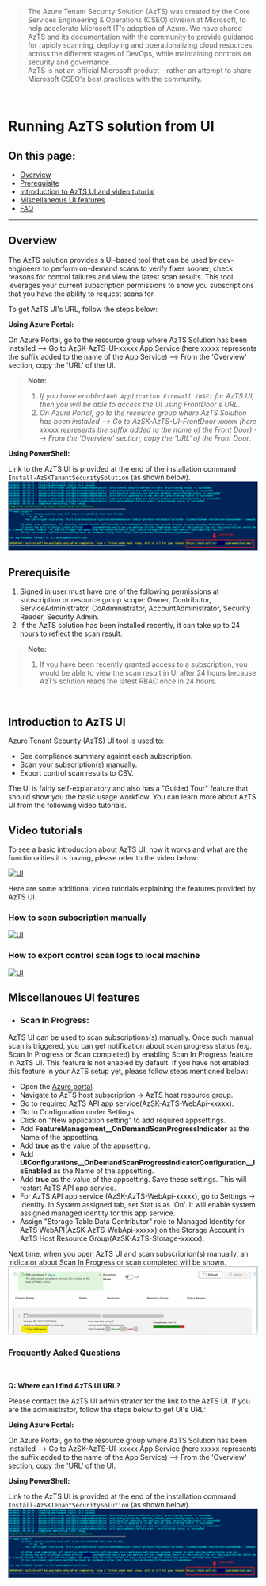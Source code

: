 
> The Azure Tenant Security Solution (AzTS) was created by the Core Services Engineering & Operations (CSEO) division at Microsoft, to help accelerate Microsoft IT's adoption of Azure. We have shared AzTS and its documentation with the community to provide guidance for rapidly scanning, deploying and operationalizing cloud resources, across the different stages of DevOps, while maintaining controls on security and governance.
<br>AzTS is not an official Microsoft product – rather an attempt to share Microsoft CSEO's best practices with the community.

</br>

# Running AzTS solution from UI

## On this page:

- [Overview](README.md#overview)
- [Prerequisite](README.md#prerequisite)
- [Introduction to AzTS UI and video tutorial](README.md#introduction-to-azts-ui)
- [Miscellaneous UI features](#miscellanoues-ui-features)
- [FAQ](README.md#frequently-asked-questions)

-----------------

## Overview

The AzTS solution provides a UI-based tool that can be used by dev-engineers to perform on-demand scans to verify fixes sooner, check reasons for control failures and view the latest scan results. This tool leverages your current subscription permissions to show you subscriptions that you have the ability to request scans for. 

To get AzTS UI's URL, follow the steps below:

**Using Azure Portal:**

On Azure Portal, go to the resource group where AzTS Solution has been installed --> Go to AzSK-AzTS-UI-xxxxx App Service (here xxxxx represents the suffix added to the name of the App Service) --> From the 'Overview' section, copy the 'URL' of the UI.

> **Note:** 
> 1. _If you have enabled `Web Application Firewall (WAF)` for AzTS UI, then you will be able to access the UI using FrontDoor's URL_.
> 2. _On Azure Portal, go to the resource group where AzTS Solution has been installed --> Go to AzSK-AzTS-UI-FrontDoor-xxxxx (here xxxxx represents the suffix added to the name of the Front Door) --> From the 'Overview' section, copy the 'URL' of the Front Door_.


**Using PowerShell:**

Link to the AzTS UI is provided at the end of the installation command ```Install-AzSKTenantSecuritySolution``` (as shown below).
&nbsp;&nbsp;![UI](../Images/13_TSS_UIUrlPrintMessageInPSOutput.png)

## Prerequisite

1. Signed in user must have one of the following permissions at subscription or resource group scope: Owner, Contributor, ServiceAdministrator, CoAdministrator, AccountAdministrator, Security Reader, Security Admin.
2. If the AzTS solution has been installed recently, it can take up to 24 hours to reflect the scan result.

> **Note:**
> 1. If you have been recently granted access to a subscription, you would be able to view the scan result in UI after 24 hours because AzTS solution reads the latest RBAC once in 24 hours.
>

</br>

## Introduction to AzTS UI

Azure Tenant Security (AzTS) UI tool is used to:

- See compliance summary against each subscription.
- Scan your subscription(s) manually.
- Export control scan results to CSV.

The UI is fairly self-explanatory and also has a "Guided Tour" feature that should show you the basic usage workflow. You can learn more about AzTS UI from the following video tutorials.

## Video tutorials

To see a basic introduction about AzTS UI, how it works and what are the functionalities it is having, please refer to the video below:

[![UI](../Images/04_UI_Overview.gif)](https://azsk-azts-cdn.azureedge.net/videosforpublicgithubdoc/Ext_Introduction_About_AzTS_UI.mp4)

Here are some additional video tutorials explaining the features provided by AzTS UI.

### **How to scan subscription manually**
[![UI](../Images/04_UI_SubmitForScan.gif)](https://azsk-azts-cdn.azureedge.net/videosforpublicgithubdoc/Ext_Scan_Subscription_Manually.mp4)

### **How to export control scan logs to local machine**
[![UI](../Images/04_UI_ExportToCSV.gif)](https://azsk-azts-cdn.azureedge.net/videosforpublicgithubdoc/Ext_Export_To_CSV.mp4)

## Miscellanoues UI features
- ### **Scan In Progress:**

AzTS UI can be used to scan subscriptions(s) manually. Once such manual scan is triggered, you can get notification about scan progress status (e.g. Scan In Progress or Scan completed) by enabling Scan In Progress feature in AzTS UI. 
This feature is not enabled by default. If you have not enabled this feature in your AzTS setup yet, please follow steps mentioned below:

- Open the [Azure portal](https://portal.azure.com/).
- Navigate to AzTS host subscription -> AzTS host resource group.
- Go to required AzTS API app service(AzSK-AzTS-WebApi-xxxxx).
- Go to Configuration under Settings.
- Click on "New application setting" to add required appsettings.
- Add **FeatureManagement__OnDemandScanProgressIndicator** as the Name of the appsetting.
- Add **true** as the value of the appsetting.
- Add **UIConfigurations__OnDemandScanProgressIndicatorConfiguration__IsEnabled** as the Name of the appsetting.
- Add **true** as the value of the appsetting.
Save these settings. This will restart AzTS API app service.
- For AzTS API app service (AzSK-AzTS-WebApi-xxxxx), go to Settings -> Identity. In System assigned tab, set Status as 'On'. It will enable system assigned managed identity for this app service.
- Assign "Storage Table Data Contributor" role to Managed Identity for AzTS WebAPI(AzSK-AzTS-WebApi-xxxxx) on the Storage Account in AzTS Host Resource Group(AzSK-AzTS-Storage-xxxxx).

 Next time, when you open AzTS UI and scan subscriprion(s) manually, an indicator about Scan In Progress or scan completed will be shown.
 ![ScanInProgress](../Images/03_ScanInProgress.png)

### **Frequently Asked Questions**

</br>

**Q: Where can I find AzTS UI URL?**

Please contact the AzTS UI administrator for the link to the AzTS UI. If you are the administrator, follow the steps below to get UI's URL:

**Using Azure Portal:**

On Azure Portal, go to the resource group where AzTS Solution has been installed --> Go to AzSK-AzTS-UI-xxxxx App Service (here xxxxx represents the suffix added to the name of the App Service) --> From the 'Overview' section, copy the 'URL' of the UI.


**Using PowerShell:**

Link to the AzTS UI is provided at the end of the installation command ```Install-AzSKTenantSecuritySolution``` (as shown below).
&nbsp;&nbsp;![UI](../Images/13_TSS_UIUrlPrintMessageInPSOutput.png)